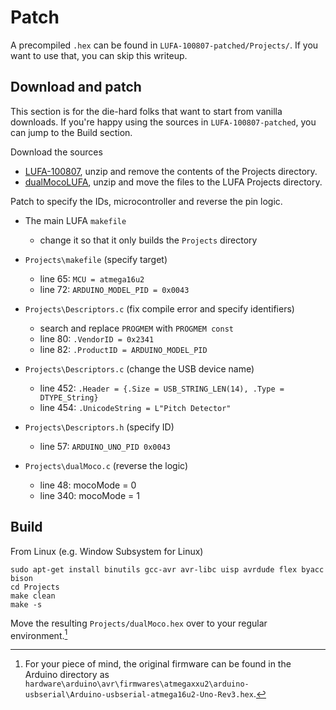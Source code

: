 # Patch

A precompiled `.hex` can be found in `LUFA-100807-patched/Projects/`. If you want to use that, you can skip this writeup.

## Download and patch

This section is for the die-hard folks that want to start from vanilla downloads. If you're happy using the sources in `LUFA-100807-patched`, you can jump to the Build section.

Download the sources

- [LUFA-100807](http://www.fourwalledcubicle.com/files/dualMocoLUFA/LUFA-100807.zip), unzip and remove the contents of the Projects directory.
- [dualMocoLUFA](http://morecatlab.akiba.coocan.jp/lab/wp-content/uploads/2013/09/dualMocoLUFA.tgz), unzip and move the files to the LUFA Projects directory.

Patch to specify the IDs, microcontroller and reverse the pin logic.

- The main LUFA `makefile`
    - change it so that it only builds the `Projects` directory

- `Projects\makefile` (specify target)
    - line 65: `MCU = atmega16u2`
    - line 72: `ARDUINO_MODEL_PID = 0x0043`

- `Projects\Descriptors.c` (fix compile error and specify identifiers)
    - search and replace `PROGMEM` with `PROGMEM const`
    - line 80: `.VendorID = 0x2341`
    - line 82: `.ProductID = ARDUINO_MODEL_PID`

- `Projects\Descriptors.c` (change the USB device name)
    - line 452: `.Header = {.Size = USB_STRING_LEN(14), .Type = DTYPE_String}`    
    - line 454: `.UnicodeString = L"Pitch Detector"`

- `Projects\Descriptors.h` (specify ID)
    - line 57: `ARDUINO_UNO_PID 0x0043`

- `Projects\dualMoco.c` (reverse the logic)
    - line 48: mocoMode = 0
    - line 340: mocoMode = 1

## Build

From Linux (e.g. Window Subsystem for Linux)

```
sudo apt-get install binutils gcc-avr avr-libc uisp avrdude flex byacc bison
cd Projects
make clean
make -s
```

Move the resulting `Projects/dualMoco.hex` over to your regular environment.[^1]

[^1]: For your piece of mind, the original firmware can be found in the Arduino directory as `hardware\arduino\avr\firmwares\atmegaxxu2\arduino-usbserial\Arduino-usbserial-atmega16u2-Uno-Rev3.hex`.

